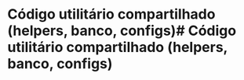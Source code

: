 # Código utilitário compartilhado (helpers, banco, configs)# Código utilitário compartilhado (helpers, banco, configs)